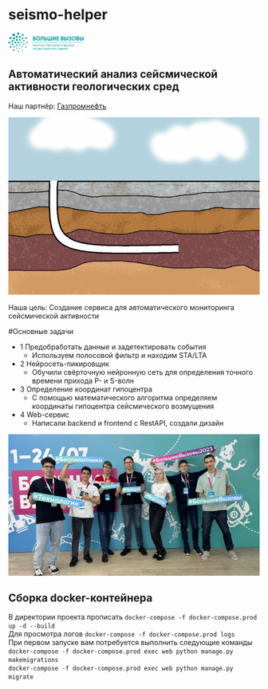 # seismo-helper
<p><a href="https://konkurs.sochisirius.ru" target="_blank">
  <img src="seismo_helper/media/Photos_for_Front/ЛОГО (ЗЕЛЕНЫЙ).png" alt="Большие вызовы", style="width: 30%; height: 30%;">
</a></p>

## Автоматический анализ сейсмической активности геологических сред
Наш партнёр: [Газпромнефть](https://www.gazprom-neft.ru/)

![ГРП](seismo_helper/media/Photos_for_Front/ГРП.gif)

Наша цель:
Создание сервиса для автоматического мониторинга сейсмической активности

#Основные задачи
* 1 Предобработать данные и задетектировать события
  + Используем полосовой фильтр и находим STA/LTA
* 2 Нейросеть-пикировщик
  + Обучили свёрточную нейронную сеть для определения точного времени прихода P- и S-волн
* 3 Определение координат гипоцентра
  + С помощью математического алгоритма определяем координаты гипоцентра сейсмического возмущения
* 4 Web-сервис
  + Написали backend и frontend с RestAPI, создали дизайн

![M1](seismo_helper/media/Photos_for_Front/M1.jpg)

<h2>Сборка docker-контейнера</h2>
В директории проекта прописать <code>docker-compose -f docker-compose.prod up -d --build</code><br>
Для просмотра логов <code>docker-compose -f docker-compose.prod logs</code><br>
При первом запуске вам потребуется выполнить следующие команды<br>
<code>docker-compose -f docker-compose.prod exec web python manage.py makemigrations</code><br>
<code>docker-compose -f docker-compose.prod exec web python manage.py migrate</code>
